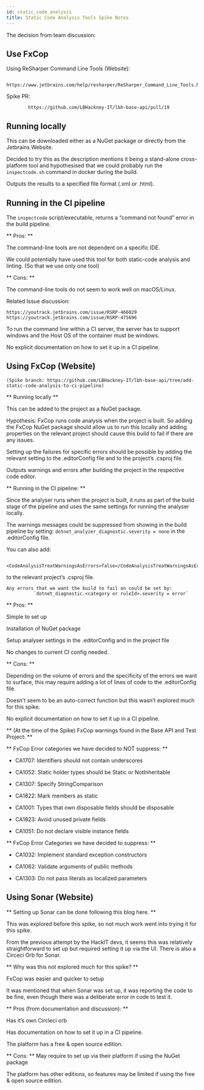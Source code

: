 ```yaml
---
id: static_code_analysis
title: Static Code Analysis Tools Spike Notes
---
```


The decision from team discussion:

 ## Use FxCop

  Using ReSharper Command Line Tools (Website):

          https://www.jetbrains.com/help/resharper/ReSharper_Command_Line_Tools.html

Spike PR:

            https://github.com/LBHackney-IT/lbh-base-api/pull/19


##  Running locally

This can be downloaded either as a NuGet package or directly from the Jetbrains Website.

Decided to try this as the description mentions it being a stand-alone cross-platform tool and hypothesised that we could probably run the `inspectcode.sh` command in docker during the build.

Outputs the results to a specified file format (.xml or .html).


## Running in the CI pipeline

The `inspectcode` script/executable, returns a “command not found” error in the build pipeline.

** Pros: **

The command-line tools are not dependent on a specific IDE.

We could potentially have used this tool for both static-code analysis and linting. (So that we use only one tool)


** Cons: **

The command-line tools do not seem to work well on macOS/Linux.

Related Issue discussion:

    https://youtrack.jetbrains.com/issue/RSRP-466029
    https://youtrack.jetbrains.com/issue/RSRP-475696

To run the command line within a CI server, the server has to support windows and the Host OS of the container must be windows.

No explicit documentation on how to set it up in a CI pipeline.

## Using FxCop (Website)

    (Spike branch: https://github.com/LBHackney-IT/lbh-base-api/tree/add-static-code-analysis-to-ci-pipeline)

** Running locally **

This can be added to the project as a NuGet package.

Hypothesis: FxCop runs code analysis when the project is built. So adding the FxCop NuGet package should allow us to run this locally and adding properties on the relevant project should cause this build to fail if there are any issues.


Setting up the failures for specific errors should be possible by adding the relevant setting to the .editorConfig file and to the project’s .csproj file.

Outputs warnings and errors after building the project in the respective code editor.


** Running in the CI pipeline: **

Since the analyser runs when the project is built, it runs as part of the build stage of the pipeline and uses the same settings for running the analyser locally.

  The warnings messages could be suppressed from showing in the build pipeline by setting: `dotnet_analyzer_diagnostic.severity = none` in the .editorConfig file.

  You can also add:

              <CodeAnalysisTreatWarningsAsErrors>false</CodeAnalysisTreatWarningsAsErrors>


to the relevant project’s .csproj file.

    Any errors that we want the build to fail on could be set by:
              `dotnet_diagnostic.<category or ruleId>.severity = error`

** Pros: **

Simple to set up

Installation of NuGet package

Setup analyser settings in the .editorConfig and in the project file

No changes to current CI config needed.

** Cons: **

Depending on the volume of errors and the specificity of the errors we want to surface, this may require adding a lot of lines of code to the .editorConfig file.

Doesn’t seem to be an auto-correct function but this wasn’t explored much for this spike.

No explicit documentation on how to set it up in a CI pipeline.



** (At the time of the Spike) FxCop warnings found in the Base API and Test Project: **

** FxCop Error categories we have decided to NOT suppress: **

- CA1707: Identifiers should not contain underscores

- CA1052: Static holder types should be Static or NotInheritable

- CA1307: Specify StringComparison

- CA1822: Mark members as static

- CA1001: Types that own disposable fields should be disposable

- CA1823: Avoid unused private fields

- CA1051: Do not declare visible instance fields


** FxCop Error Categories we have decided to suppress: **

- CA1032: Implement standard exception constructors

- CA1062: Validate arguments of public methods

- CA1303: Do not pass literals as localized parameters


## Using Sonar (Website)

** Setting up Sonar can be done following this blog here. **


This was explored before this spike, so not much work went into trying it for this spike.

From the previous attempt by the HackIT devs, it seems this was relatively straightforward to set up but required setting it up via the UI.
There is also a Circeci Orb for Sonar.


** Why was this not explored much for this spike? **

FxCop was easier and quicker to setup

It was mentioned that when Sonar was set up, it was reporting the code to be fine, even though there was a deliberate error in code to test it.


** Pros (from documentation and discussion): **

Has it’s own Circleci orb

Has documentation on how to set it up in a CI pipeline.

The platform has a free & open source edition.


** Cons: **
May require to set up via their platform if using the NuGet package

The platform has other editions, so features may be limited if using the free & open source edition.
